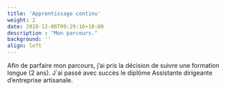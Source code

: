```yaml
---
title: 'Apprentissage continu'
weight: 2
date: 2018-12-06T09:29:16+10:00
description : "Mon parcours."
background: ''
align: left
---
```


Afin de parfaire mon parcours, j’ai pris la décision de suivre une formation longue (2 ans). J´ai passé avec succès le diplôme Assistante dirigeante d’entreprise artisanale.
